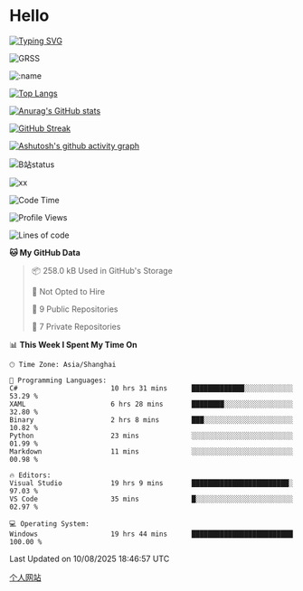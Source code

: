 # Hello


[![Typing SVG](https://readme-typing-svg.demolab.com?font=Fira+Code&pause=1000&color=F78FDE&width=435&lines=Ciallo%ef%bd%9e(%e2%88%a0%e3%83%bb%cf%89%3c+)%e2%8c%92%e2%98%85)](https://git.io/typing-svg)

![GRSS](https://github-readme-steam-card.vercel.app/status/?steamid=76561198221796636&show_in_game_bg=true&show_recent_game_bg=true&animated_avatar=true)

![:name](https://count.getloli.com/get/@hk416?theme=rule34)

[![Top Langs](https://github-readme-stats.vercel.app/api/top-langs/?username=qq583044063qq&locale=cn&hide=javascript,html)](https://github.com/anuraghazra/github-readme-stats)

[![Anurag's GitHub stats](https://github-readme-stats.vercel.app/api?username=qq583044063qq&count_private=true&show_icons=true&locale=cn)](https://github.com/anuraghazra/github-readme-stats)

[![GitHub Streak](https://streak-stats.demolab.com/?user=qq583044063qq&locale=zh_Hans)](https://git.io/streak-stats)

[![Ashutosh's github activity graph](https://github-readme-activity-graph.vercel.app/graph?username=qq583044063qq)](https://github.com/ashutosh00710/github-readme-activity-graph)

![B站status](https://stats.justsong.cn/api/bilibili/?id=3931848&lang=zh-CN)

![xx](xx.gif)

<!--START_SECTION:waka-->
![Code Time](http://img.shields.io/badge/Code%20Time-1%2C842%20hrs%2017%20mins-blue)

![Profile Views](http://img.shields.io/badge/Profile%20Views-3-blue)

![Lines of code](https://img.shields.io/badge/From%20Hello%20World%20I%27ve%20Written-992.7%20thousand%20lines%20of%20code-blue)

**🐱 My GitHub Data** 

> 📦 258.0 kB Used in GitHub's Storage 
 > 
> 🚫 Not Opted to Hire
 > 
> 📜 9 Public Repositories 
 > 
> 🔑 7 Private Repositories 
 > 
📊 **This Week I Spent My Time On** 

```text
🕑︎ Time Zone: Asia/Shanghai

💬 Programming Languages: 
C#                       10 hrs 31 mins      █████████████░░░░░░░░░░░░   53.29 % 
XAML                     6 hrs 28 mins       ████████░░░░░░░░░░░░░░░░░   32.80 % 
Binary                   2 hrs 8 mins        ███░░░░░░░░░░░░░░░░░░░░░░   10.82 % 
Python                   23 mins             ░░░░░░░░░░░░░░░░░░░░░░░░░   01.99 % 
Markdown                 11 mins             ░░░░░░░░░░░░░░░░░░░░░░░░░   00.98 % 

🔥 Editors: 
Visual Studio            19 hrs 9 mins       ████████████████████████░   97.03 % 
VS Code                  35 mins             █░░░░░░░░░░░░░░░░░░░░░░░░   02.97 % 

💻 Operating System: 
Windows                  19 hrs 44 mins      █████████████████████████   100.00 % 
```


 Last Updated on 10/08/2025 18:46:57 UTC
<!--END_SECTION:waka-->

[个人网站](https://blog.ayatsukinora.org.cn)
